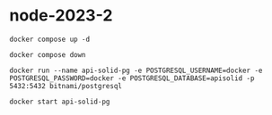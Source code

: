 # node-2023-2
```
docker compose up -d
```
```
docker compose down
```
```
docker run --name api-solid-pg -e POSTGRESQL_USERNAME=docker -e POSTGRESQL_PASSWORD=docker -e POSTGRESQL_DATABASE=apisolid -p 5432:5432 bitnami/postgresql
```

```
docker start api-solid-pg
```
